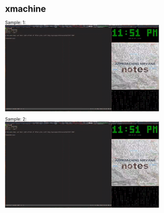 # xmachine

Sample: 1: 
![alt text][logo]

[logo]:  https://github.com/kkroy22/xmachine/blob/main/2022-03-25_23-51-02_1_1.gif "Logo Title Sample1"


Sample: 2: 
![alt text][logo]

[logo]: https://github.com/kkroy22/xmachine/blob/main/2022-03-25_23-51-02_1_2.gif "Logo Title Sample2"
